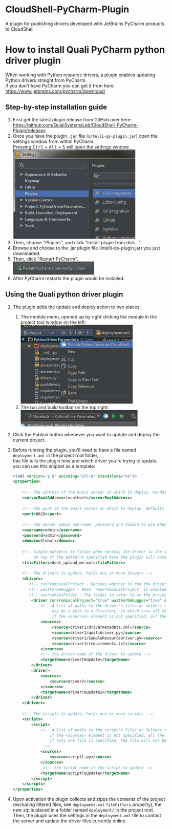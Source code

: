 # CloudShell-PyCharm-Plugin
A plugin for publishing drivers developed with JetBrains PyCharm products to CloudShell

# How to install Quali PyCharm python driver plugin

When working with Python resource drivers, a plugin enables updating Python drivers straight from PyCharm.  
If you don't have PyCharm you can get it from here: https://www.jetbrains.com/pycharm/download/

## Step-by-step installation guide

1. First get the latest plugin release from GitHub over here:  
    https://github.com/QualiSystemsLab/CloudShell-PyCharm-Plugin/releases
2. Once you have the plugin `.jar` file (`intelli-qs-plugin.jar`) open the settings window from within PyCharm.  
    Pressing <kbd>Ctrl</kbd> + <kbd>Alt</kbd> + <kbd>S</kbd> will open the settings window.  
    ![Settings Window](/docs/images/settings_window.png)
3. Then, choose "Plugins", and click "Install plugin from disk...".  
4. Browse and choose to the .jar plugin file (intelli-qs-plugin.jar) you just downloaded.  
5. Then, click "Restart PyCharm".  
    ![Restart Button](/docs/images/restart_button.png)
6. After PyCharm restarts the plugin would be installed.

## Using the Quali python driver plugin
1. The plugin adds the update and deploy action to two places:
    1. The module menu, opened up by right clicking the module in the project tool window on the left:  
        ![Project Tool Window](/docs/images/module_menu.png)
    2. The run and build toolbar on the top right:  
        ![Runner Actions](/docs/images/build_menu.png)
2. Click the Publish button whenever you want to update and deploy the current project. 
3. Before running the plugin, you'll need to have a file named `deployment.xml` in the project root folder,  
    this file tells the plugin how and which driver you're trying to update, you can use this snippet as a template:
    
    ``` xml
    <?xml version="1.0" encoding="UTF-8" standalone="no"?>
    <properties>

        <!-- The address of the Quali server on which to deploy, mandatory -->
        <serverRootAddress>localhost</serverRootAddress>

        <!-- The port of the Quali server on which to deploy, defaults to "8029" -->
        <port>8029</port>

        <!-- The server admin username, password and domain to use when deploying, defaults to "admin","admin" and "Global" -->
        <username>admin</username>
        <password>admin</password>
        <domain>Global</domain>

        <!-- Simple patterns to filter when sending the driver to the server separated by semicolons (e.g. "file.xml;logs/", also supports regular expressions),
             on top of the patterns specified here the plugin will automatically filter the "deployment/" and ".idea/" folders and the "deployment.xml" file -->
        <fileFilters>dont_upload_me.xml</fileFilters>

        <!-- The drivers to update, holds one or more drivers -->
        <drivers>
           <!-- runFromLocalProject - Decides whether to run the driver from the current project directory for debugging purposes, defaults to "false" -->
           <!-- waitForDebugger - When `runFromLocalProject` is enabled, decides whether to wait for a debugger to attach before running any Python driver code, defaults to "false" -->
           <!-- sourceRootFolder - The folder to refer to as the project source root (if specified, the folder will be zipped and deployed instead of the whole project), defaults to the root project folder -->
            <driver runFromLocalProject="true" waitForDebugger="true" sourceRootFolder="driver1">
                <!-- A list of paths to the driver's files or folders relative to the project's root.
                     may be a path to a directory, in which case all the files and folders under the directory are added into the driver's zip file.
                     if the <sources> element is not specified, all the files under the project are added to the driver's zip file -->
                <sources>
                     <source>driver1/drivermetadata.xml</source>
                     <source>driver1/qualidriver.py</source>
                     <source>driver1/SampleResourceDriver.py</source>
                     <source>driver1/requirements.txt</source>
                </sources>
                <!-- the driver name of the driver to update -->
                <targetName>driverToUpdate</targetName>
            </driver>
            <driver>
                <sources>
                    <source>driver2</source>
                </sources>
                <targetName>driverToUpdate2</targetName>
            </driver>
        </drivers>

        <!-- The scripts to update, holds one or more scripts -->
        <scripts>
            <script>
                <!-- A list of paths to the script's files or folders relative to the project's root.
                    if the <sources> element is not specified, all the files under the project are added to the script's zip file.
                    if only one file is specified, the file will not be compressed into a zip file.
                 -->
                <sources>
                    <source>script1.py</source>
                </sources>
                 <!-- the script name of the script to update -->
                <targetName>scriptToUpdate</targetName>
            </script>
        </scripts>
    </properties>
    ```

4. Upon activation the plugin collects and zipps the contents of the project (excluding filtered files, see `deployment.xml` `fileFilters` property),
    the new zip is placed in a folder named `deployment/` in the project root.
    Then, the plugin uses the settings in the `deployment.xml` file to contact the server and update the driver files currently online.
